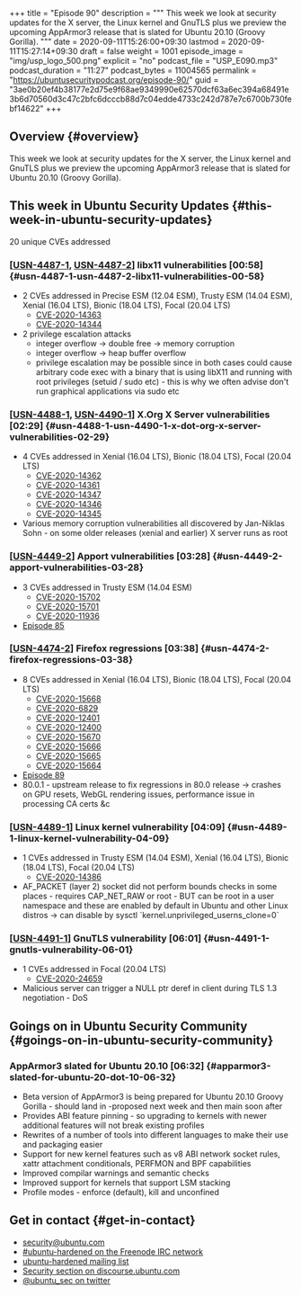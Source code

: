 +++
title = "Episode 90"
description = """
  This week we look at security updates for the X server, the Linux kernel
  and GnuTLS plus we preview the upcoming AppArmor3 release that is slated
  for Ubuntu 20.10 (Groovy Gorilla).
  """
date = 2020-09-11T15:26:00+09:30
lastmod = 2020-09-11T15:27:14+09:30
draft = false
weight = 1001
episode_image = "img/usp_logo_500.png"
explicit = "no"
podcast_file = "USP_E090.mp3"
podcast_duration = "11:27"
podcast_bytes = 11004565
permalink = "https://ubuntusecuritypodcast.org/episode-90/"
guid = "3ae0b20ef4b38177e2d75e9f68ae9349990e62570dcf63a6ec394a68491e3b6d70560d3c47c2bfc6dcccb88d7c04edde4733c242d787e7c6700b730febf14622"
+++

## Overview {#overview}

This week we look at security updates for the X server, the Linux kernel
and GnuTLS plus we preview the upcoming AppArmor3 release that is slated
for Ubuntu 20.10 (Groovy Gorilla).


## This week in Ubuntu Security Updates {#this-week-in-ubuntu-security-updates}

20 unique CVEs addressed


### [[USN-4487-1](https://usn.ubuntu.com/4487-1/), [USN-4487-2](https://usn.ubuntu.com/4487-2/)] libx11 vulnerabilities [00:58] {#usn-4487-1-usn-4487-2-libx11-vulnerabilities-00-58}

-   2 CVEs addressed in Precise ESM (12.04 ESM), Trusty ESM (14.04 ESM), Xenial (16.04 LTS), Bionic (18.04 LTS), Focal (20.04 LTS)
    -   [CVE-2020-14363](https://people.canonical.com/~ubuntu-security/cve/CVE-2020-14363)
    -   [CVE-2020-14344](https://people.canonical.com/~ubuntu-security/cve/CVE-2020-14344)
-   2 privilege escalation attacks
    -   integer overflow -> double free -> memory corruption
    -   integer overflow -> heap buffer overflow
    -   privilege escalation may be possible since in both cases could cause
        arbitrary code exec with a binary that is using libX11 and running with
        root privileges (setuid / sudo etc) - this is why we often advise don't
        run graphical applications via sudo etc


### [[USN-4488-1](https://usn.ubuntu.com/4488-1/), [USN-4490-1](https://usn.ubuntu.com/4490-1/)] X.Org X Server vulnerabilities [02:29] {#usn-4488-1-usn-4490-1-x-dot-org-x-server-vulnerabilities-02-29}

-   4 CVEs addressed in Xenial (16.04 LTS), Bionic (18.04 LTS), Focal (20.04 LTS)
    -   [CVE-2020-14362](https://people.canonical.com/~ubuntu-security/cve/CVE-2020-14362)
    -   [CVE-2020-14361](https://people.canonical.com/~ubuntu-security/cve/CVE-2020-14361)
    -   [CVE-2020-14347](https://people.canonical.com/~ubuntu-security/cve/CVE-2020-14347)
    -   [CVE-2020-14346](https://people.canonical.com/~ubuntu-security/cve/CVE-2020-14346)
    -   [CVE-2020-14345](https://people.canonical.com/~ubuntu-security/cve/CVE-2020-14345)
-   Various memory corruption vulnerabilities all discovered by Jan-Niklas
    Sohn - on some older releases (xenial and earlier) X server runs as root


### [[USN-4449-2](https://usn.ubuntu.com/4449-2/)] Apport vulnerabilities [03:28] {#usn-4449-2-apport-vulnerabilities-03-28}

-   3 CVEs addressed in Trusty ESM (14.04 ESM)
    -   [CVE-2020-15702](https://people.canonical.com/~ubuntu-security/cve/CVE-2020-15702)
    -   [CVE-2020-15701](https://people.canonical.com/~ubuntu-security/cve/CVE-2020-15701)
    -   [CVE-2020-11936](https://people.canonical.com/~ubuntu-security/cve/CVE-2020-11936)
-   [Episode 85](https://ubuntusecuritypodcast.org/episode-85/)


### [[USN-4474-2](https://usn.ubuntu.com/4474-2/)] Firefox regressions [03:38] {#usn-4474-2-firefox-regressions-03-38}

-   8 CVEs addressed in Xenial (16.04 LTS), Bionic (18.04 LTS), Focal (20.04 LTS)
    -   [CVE-2020-15668](https://people.canonical.com/~ubuntu-security/cve/CVE-2020-15668)
    -   [CVE-2020-6829](https://people.canonical.com/~ubuntu-security/cve/CVE-2020-6829)
    -   [CVE-2020-12401](https://people.canonical.com/~ubuntu-security/cve/CVE-2020-12401)
    -   [CVE-2020-12400](https://people.canonical.com/~ubuntu-security/cve/CVE-2020-12400)
    -   [CVE-2020-15670](https://people.canonical.com/~ubuntu-security/cve/CVE-2020-15670)
    -   [CVE-2020-15666](https://people.canonical.com/~ubuntu-security/cve/CVE-2020-15666)
    -   [CVE-2020-15665](https://people.canonical.com/~ubuntu-security/cve/CVE-2020-15665)
    -   [CVE-2020-15664](https://people.canonical.com/~ubuntu-security/cve/CVE-2020-15664)
-   [Episode 89](https://ubuntusecuritypodcast.org/episode-89/)
-   80.0.1 - upstream release to fix regressions in 80.0 release -> crashes
    on GPU resets, WebGL rendering issues, performance issue in processing CA
    certs &c


### [[USN-4489-1](https://usn.ubuntu.com/4489-1/)] Linux kernel vulnerability [04:09] {#usn-4489-1-linux-kernel-vulnerability-04-09}

-   1 CVEs addressed in Trusty ESM (14.04 ESM), Xenial (16.04 LTS), Bionic (18.04 LTS), Focal (20.04 LTS)
    -   [CVE-2020-14386](https://people.canonical.com/~ubuntu-security/cve/CVE-2020-14386)
-   AF\_PACKET (layer 2) socket did not perform bounds checks in some places -
    requires CAP\_NET\_RAW or root - BUT can be root in a user namespace and
    these are enabled by default in Ubuntu and other Linux distros -> can
    disable by sysctl \`kernel.unprivileged\_userns\_clone=0\`


### [[USN-4491-1](https://usn.ubuntu.com/4491-1/)] GnuTLS vulnerability [06:01] {#usn-4491-1-gnutls-vulnerability-06-01}

-   1 CVEs addressed in Focal (20.04 LTS)
    -   [CVE-2020-24659](https://people.canonical.com/~ubuntu-security/cve/CVE-2020-24659)
-   Malicious server can trigger a NULL ptr deref in client during TLS 1.3
    negotiation - DoS


## Goings on in Ubuntu Security Community {#goings-on-in-ubuntu-security-community}


### AppArmor3 slated for Ubuntu 20.10 [06:32] {#apparmor3-slated-for-ubuntu-20-dot-10-06-32}

-   Beta version of AppArmor3 is being prepared for Ubuntu 20.10 Groovy
    Gorilla - should land in -proposed next week and then main soon after
-   Provides ABI feature pinning - so upgrading to kernels with newer
    additional features will not break existing profiles
-   Rewrites of a number of tools into different languages to make their use
    and packaging easier
-   Support for new kernel features such as v8 ABI network socket rules,
    xattr attachment conditionals, PERFMON and BPF capabilities
-   Improved compilar warnings and semantic checks
-   Improved support for kernels that support LSM stacking
-   Profile modes - enforce (default), kill and unconfined


## Get in contact {#get-in-contact}

-   [security@ubuntu.com](mailto:security@ubuntu.com)
-   [#ubuntu-hardened on the Freenode IRC network](http://webchat.freenode.net/#ubuntu-hardened)
-   [ubuntu-hardened mailing list](https://lists.ubuntu.com/mailman/listinfo/ubuntu-hardened)
-   [Security section on discourse.ubuntu.com](https://discourse.ubuntu.com/c/security)
-   [@ubuntu\_sec on twitter](https://twitter.com/ubuntu%5Fsec)
